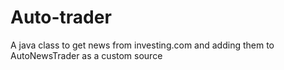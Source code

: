 # Auto-trader
A java class to get news from investing.com and adding them to AutoNewsTrader as a custom source 
